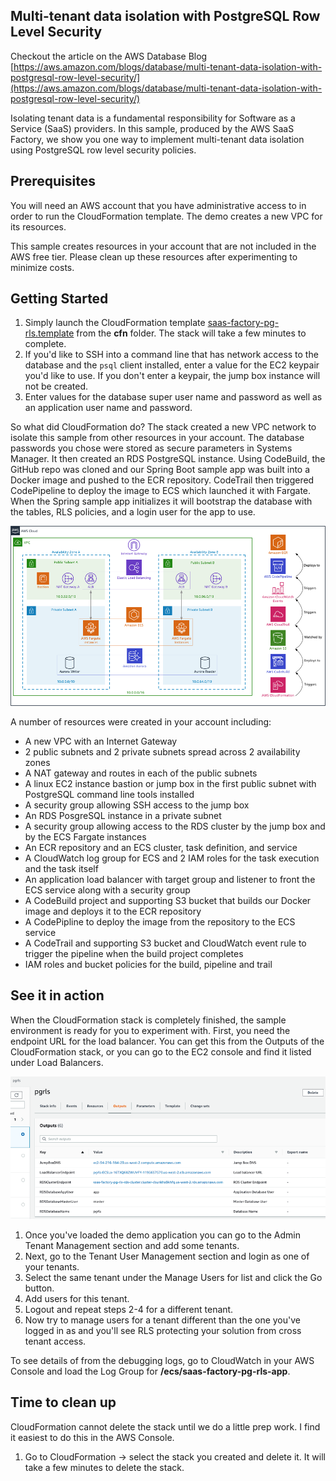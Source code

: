 ## Multi-tenant data isolation with PostgreSQL Row Level Security
Checkout the article on the AWS Database Blog [https://aws.amazon.com/blogs/database/multi-tenant-data-isolation-with-postgresql-row-level-security/](https://aws.amazon.com/blogs/database/multi-tenant-data-isolation-with-postgresql-row-level-security/)

Isolating tenant data is a fundamental responsibility for Software as a Service (SaaS) providers. In this sample, produced by the AWS SaaS Factory, we show you one way to implement multi-tenant data isolation using PostgreSQL row level security policies.

## Prerequisites
You will need an AWS account that you have administrative access to in order to run the CloudFormation template. The demo creates a new VPC for its resources.

This sample creates resources in your account that are not included in the AWS free tier. Please clean up
these resources after experimenting to minimize costs.

## Getting Started
1. Simply launch the CloudFormation template [saas-factory-pg-rls.template](cfn/saas-factory-pg-rls.template) from the **cfn** folder. The stack will take a few minutes to complete.
2. If you'd like to SSH into a command line that has network access to the database and the `psql` client installed, enter a value for the EC2 keypair you'd like to use. If you don't enter a keypair, the jump box instance will not be created.
3. Enter values for the database super user name and password as well as an application user name and password.

So what did CloudFormation do? The stack created a new VPC network to isolate this sample from other resources in your account. The database passwords you chose were stored as secure parameters in Systems Manager. It then created an RDS PostgreSQL instance. Using CodeBuild, the GitHub repo was cloned and our Spring Boot sample app was built into a Docker image and pushed to the ECR repository. CodeTrail then triggered CodePipeline to deploy the image to ECS which launched it with Fargate. When the Spring sample app initializes it will bootstrap the database with the tables, RLS policies, and a login user for the app to use.

<p align="center"><img src="./images/architecture.png" alt="Architecture Diagram"/></p>

A number of resources were created in your account including:
- A new VPC with an Internet Gateway
- 2 public subnets and 2 private subnets spread across 2 availability zones
- A NAT gateway and routes in each of the public subnets
- A linux EC2 instance bastion or jump box in the first public subnet with PostgreSQL command line tools installed
- A security group allowing SSH access to the jump box
- An RDS PosgreSQL instance in a private subnet
- A security group allowing access to the RDS cluster by the jump box and by the ECS Fargate instances
- An ECR repository and an ECS cluster, task definition, and service
- A CloudWatch log group for ECS and 2 IAM roles for the task execution and the task itself
- An application load balancer with target group and listener to front the ECS service along with a security group
- A CodeBuild project and supporting S3 bucket that builds our Docker image and deploys it to the ECR repository
- A CodePipline to deploy the image from the repository to the ECS service
- A CodeTrail and supporting S3 bucket and CloudWatch event rule to trigger the pipeline when the build project completes
- IAM roles and bucket policies for the build, pipeline and trail

## See it in action
When the CloudFormation stack is completely finished, the sample environment is ready for you to experiment with. First, you need the endpoint URL for the load balancer. You can get this from the Outputs of the CloudFormation stack, or you can go to the EC2 console and find it listed under Load Balancers.

<p align="center"><img src="./images/cfn_outputs.png" alt="CloudFormation Outputs"/></p>

1. Once you've loaded the demo application you can go to the Admin Tenant Management section and add some tenants.
2. Next, go to the Tenant User Management section and login as one of your tenants.
3. Select the same tenant under the Manage Users for list and click the Go button.
4. Add users for this tenant.
5. Logout and repeat steps 2-4 for a different tenant.
6. Now try to manage users for a tenant different than the one you've logged in as and you'll see RLS protecting your solution from cross tenant access.

To see details of from the debugging logs, go to CloudWatch in your AWS Console and load the Log Group for **/ecs/saas-factory-pg-rls-app**.

## Time to clean up
CloudFormation cannot delete the stack until we do a little prep work. I find it easiest to do this in the AWS Console.
1. Go to CloudFormation -> select the stack you created and delete it. It will take a few minutes to delete the stack.
